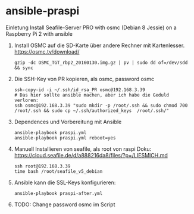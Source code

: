 # ansible-praspi
Einletung Install Seafile-Server PRO with osmc (Debian 8 Jessie) on a Raspberry Pi 2 with ansible

1. Install OSMC auf die SD-Karte über andere Rechner mit Kartenlesser.
   https://osmc.tv/download/
   ```   
   gzip -dc OSMC_TGT_rbp2_20160130.img.gz | pv | sudo dd of=/dev/sdd && sync
   ```
2. Die SSH-Key von PR kopieren, als osmc, password osmc
   ```
   ssh-copy-id -i ~/.ssh/id_rsa_PR osmc@192.168.3.39
   # Das hier sollte ansible machen, aber ich habe die Geduld verloren:
   ssh osmc@192.168.3.39 "sudo mkdir -p /root/.ssh && sudo chmod 700 /root/.ssh && sudo cp ~/.ssh/authorized_keys  /root/.ssh/"
   ```
3. Dependences und Vorbereitung mit Ansible 
   ```
   ansible-playbook praspi.yml
   ansible-playbook praspi.yml reboot=yes
   ```
4. Manuell Installieren von seafile, als root von raspi
   Doku: https://cloud.seafile.de/d/a888216da8/files/?p=/LIESMICH.md
   ```
   ssh root@192.168.3.39
   time bash /root/seafile_v5_debian
   ```
5. Ansible kann die SSL-Keys konfigurieren:
   ```
   ansible-playbook praspi-after.yml
   ```
   
6. TODO: Change password osmc im Script

